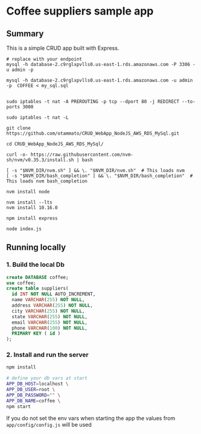 # Coffee suppliers sample app

## Summary
This is a simple CRUD app built with Express.

```
# replace with your endpoint
mysql -h database-2.c9rglxpvlls0.us-east-1.rds.amazonaws.com -P 3306 -u admin -p

mysql -h database-2.c9rglxpvlls0.us-east-1.rds.amazonaws.com -u admin -p  COFFEE < my_sql.sql


```


```
sudo iptables -t nat -A PREROUTING -p tcp --dport 80 -j REDIRECT --to-ports 3000

sudo iptables -t nat -L 

```


```
git clone https://github.com/otammato/CRUD_WebApp_NodeJS_AWS_RDS_MySql.git

```

```
cd CRUD_WebApp_NodeJS_AWS_RDS_MySql/

```


```
curl -o- https://raw.githubusercontent.com/nvm-sh/nvm/v0.35.3/install.sh | bash

[ -s "$NVM_DIR/nvm.sh" ] && \. "$NVM_DIR/nvm.sh"  # This loads nvm
[ -s "$NVM_DIR/bash_completion" ] && \. "$NVM_DIR/bash_completion"  # This loads nvm bash_completion

nvm install node

nvm install --lts
nvm install 10.16.0

npm install express
```

```
node index.js 

```


## Running locally

### 1. Build the local Db
```sql
create DATABASE coffee;
use coffee;
create table suppliers(
  id INT NOT NULL AUTO_INCREMENT,
  name VARCHAR(255) NOT NULL,
  address VARCHAR(255) NOT NULL,
  city VARCHAR(255) NOT NULL,
  state VARCHAR(255) NOT NULL,
  email VARCHAR(255) NOT NULL,
  phone VARCHAR(100) NOT NULL,
  PRIMARY KEY ( id )
);
```

### 2. Install and run the server
```zsh
npm install

# define your db vars at start
APP_DB_HOST=localhost \
APP_DB_USER=root \
APP_DB_PASSWORD="" \
APP_DB_NAME=coffee \
npm start
```
If you do not set the env vars when starting the app the values 
from `app/config/config.js` will be used
